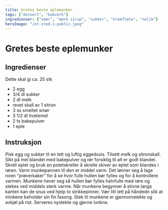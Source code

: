 ```yaml
---
title: Gretes beste eplemunker
tags: ["dessert", "bakverk"]
ingredienser: ["smør", "mørk sirup", "sukker", "kremfløte", "nelik"]
heroImage: "/et-sted-i-public.jpeg"
---
```


# Gretes beste eplemunker

## Ingredienser

Dette skal gi ca. 25 stk

- 2 egg
- 3/4 dl sukker
- 2 dl melk
- revet skall av 1 sitron
- 3 ss smeltet smør
- 3 1/2 dl hvetemel
- 2 ts bakepulver
- 1 eple

## Instruksjon

Pisk egg og sukker til en lett og luftig eggedosis. Tilsett melk og sitronskall. SIkt på mel blandet med bakepulver og rør forsiktig til alt er godt blandet. Skrell eplet og bruk en potetskreller å skrelle skiver av eplet som blandes i røren. Varm munkepannen til den er middel varm. Det lønner seg å lage noen "prøverkaker" for å se hvor fulle hullen bør fylles og for å kontrollere varmen. Munkene hever seg så hullen bør fylles halvfulle med røre og stekes ved middels sterk varme. Når munkene begynner å stivne langs kanten kan de snus ved hjelp to strikkepinner. Vær litt lett på håndedn slik at minkene beholder sin fin fasong. Stek til munkene er gjennomstekte og avkjøl på rist. Serveres nystekte og gjerne lunkne.
